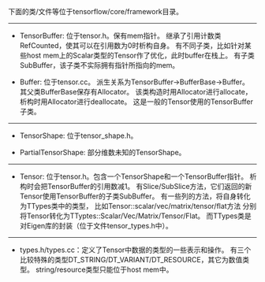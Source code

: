 下面的类/文件等位于tensorflow/core/framework目录。

---

- TensorBuffer: 位于tensor.h。保有mem指针。
继承了引用计数类RefCounted，使其可以在引用数为0时析构自身。
有不同子类，比如针对某些host mem上的Scalar类型的Tensor作了优化，此时buffer在栈上。
有子类SubBuffer，该子类不实际拥有指针所指向的mem。

- Buffer: 位于tensor.cc。
派生关系为TensorBuffer-\>BufferBase-\>Buffer。
其父类BufferBase保存有Allocator。
该类构造时用Allocator进行allocate，析构时用Allocator进行deallocate。
这是一般的Tensor使用的TensorBuffer子类。

---

- TensorShape: 位于tensor\_shape.h。

- PartialTensorShape: 部分维数未知的TensorShape。

---

- Tensor: 位于tensor.h。包含一个TensorShape和一个TensorBuffer指针。
析构时会把TensorBuffer的引用数减1。
有Slice/SubSlice方法，它们返回的新Tensor使用TensorBuffer的子类SubBuffer。
有一些列的方法，将自身转化为TTypes类中的类型，
比如Tensor::scalar/vec/matrix/tensor/flat方法
分别将Tensor转化为TTyptes::Scalar/Vec/Matrix/Tensor/Flat。
而TTypes类是对Eigen库的封装（位于文件tensor\_types.h中）。

---

- types.h/types.cc：定义了Tensor中数据的类型的一些表示和操作。
有三个比较特殊的类型DT\_STRING/DT\_VARIANT/DT\_RESOURCE，其它为数值类型。
string/resource类型只能位于host mem中。

